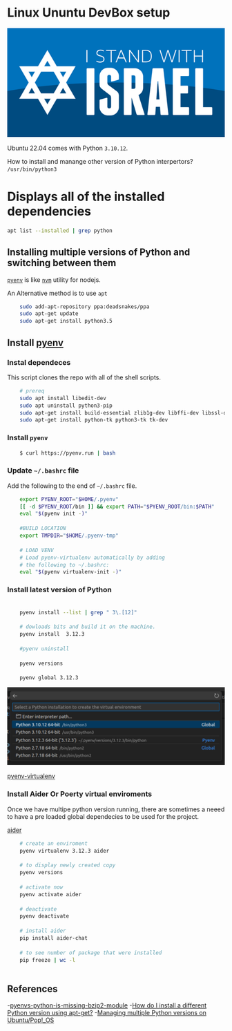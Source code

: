 # Linux Ununtu DevBox setup

![I stand with Israel](./images/IStandWithIsrael.png)

Ubuntu 22.04 comes with Python `3.10.12`.


How to install and manange other version of Python interpertors?
`/usr/bin/python3`

# Displays all of the installed dependencies

```bash
apt list --installed | grep python
```

## Installing multiple versions of Python and switching between them


[`pyenv`](https://github.com/pyenv/pyenv) is like [`nvm`](https://github.com/nvm-sh/nvm) utility for nodejs.

An Alternative method is to use `apt`

```bash
    sudo add-apt-repository ppa:deadsnakes/ppa
    sudo apt-get update
    sudo apt-get install python3.5
```

## Install [pyenv](https://github.com/pyenv/pyenv)

### Instal dependeces

This script clones the repo with all of the shell scripts.

```bash
    # prereq
    sudo apt install libedit-dev
    sudo apt uninstall python3-pip
    sudo apt-get install build-essential zlib1g-dev libffi-dev libssl-dev libbz2-dev libreadline-dev libsqlite3-dev liblzma-dev
    sudo apt-get install python-tk python3-tk tk-dev
```

### Install `pyenv`

```bash
    $ curl https://pyenv.run | bash
```

### Update `~/.bashrc` file

Add the following to the end of `~/.bashrc` file.

```bash
    export PYENV_ROOT="$HOME/.pyenv"
    [[ -d $PYENV_ROOT/bin ]] && export PATH="$PYENV_ROOT/bin:$PATH"
    eval "$(pyenv init -)"

    #BUILD LOCATION
    export TMPDIR="$HOME/.pyenv-tmp"
   
    # LOAD VENV
    # Load pyenv-virtualenv automatically by adding
    # the following to ~/.bashrc:
    eval "$(pyenv virtualenv-init -)"
```

### Install latest version of Python

```bash

    pyenv install --list | grep " 3\.[12]"
    
    # dowloads bits and build it on the machine.
    pyenv install  3.12.3
    
    #pyenv uninstall
    
    pyenv versions
    
    pyenv global 3.12.3
```

![env](images/pyenv-python-version.png)

[pyenv-virtualenv](https://github.com/pyenv/pyenv-virtualenv)

### Install Aider Or Poerty virtual enviroments

Once we have multipe python version running, there are sometimes a neeed to have a pre loaded global dependecies to be used for the project.

[aider](https://github.com/paul-gauthier/aider)

```bash
    # create an enviroment
    pyenv virtualenv 3.12.3 aider

    # to display newly created copy 
    pyenv versions

    # activate now
    pyenv activate aider
    
    # deactivate
    pyenv deactivate

    # install aider
    pip install aider-chat

    # to see number of package that were installed
    pip freeze | wc -l
    
```



## References

-[pyenvs-python-is-missing-bzip2-module](https://stackoverflow.com/questions/60775172/pyenvs-python-is-missing-bzip2-module)
-[How do I install a different Python version using apt-get?](https://askubuntu.com/questions/682869/how-do-i-install-a-different-python-version-using-apt-get)
-[Managing multiple Python versions on Ubuntu/Pop!_OS](https://medium.com/@kameshwarasekar/managing-multiple-python-versions-on-ubuntu-pop-os-eae4d0bf3171)